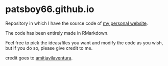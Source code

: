 # patsboy66.github.io

Repository in which I have the source code of [my personal website](https://parsboy66.github.io).

The code has been entirely made in RMarkdown.

Feel free to pick the ideas/files you want and modify the code as you wish, but if you do so, please give credit to me. 


credit goes to [amitjavilaventura](https://amitjavilaventura.github.io).
